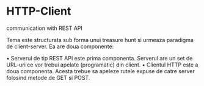 # HTTP-Client
 communication with REST API

 Tema este structurata sub forma unui treasure hunt si urmeaza paradigma de client-server. Ea are doua componente:
 
 • Serverul de tip REST API este prima componenta. Serverul are un set de URL-uri ce vor trebui apelate (programatic) din client. 
 • Clientul HTTP este a doua componenta. Acesta trebue sa apeleze rutele expuse de catre server folosind metode de GET si POST.
